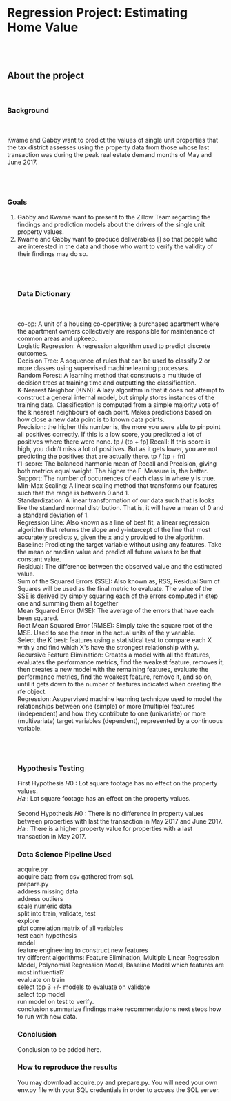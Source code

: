 <h1 style= 'font: chalkduster'> Regression Project: Estimating Home Value </h1><br><br>



<h2> About the project</h2><br>
<h3>Background</h3><br><br>
Kwame and Gabby want to predict the values of single unit properties that the tax district assesses using the property data from those whose last transaction was during the peak real estate demand months of May and June 2017. <br><br><br><br>
<h3>Goals</h3>
<ol>
<li>Gabby and Kwame want to present to the Zillow Team regarding the findings and prediction models about the drivers of the single unit property values.</li>
<li> Kwame and Gabby want to produce deliverables [] so that people who are interested in the data and those who want to verify the validity of their findings may do so.</li><br><br><br>
<h3> Data Dictionary</h3><br><br>
co-op: A unit of a housing co-operative; a purchased apartment where the apartment owners collectively are responsible for maintenance of common areas and upkeep.<br>
Logistic Regression: A regression algorithm used to predict discrete outcomes.<br>
Decision Tree: A sequence of rules that can be used to classify 2 or more classes using supervised machine learning processes.<br>
Random Forest: A learning method that constructs a multitude of decision trees at training time and outputting the classification.<br>
K-Nearest Neighbor (KNN): A lazy algorithm in that it does not attempt to construct a general internal model, but simply stores instances of the training data. Classification is computed from a simple majority vote of the k nearest neighbours of each point. Makes predictions based on how close a new data point is to known data points.<br>
Precision: the higher this number is, the more you were able to pinpoint all positives correctly. If this is a low score, you predicted a lot of positives where there were none. tp / (tp + fp)
Recall: If this score is high, you didn’t miss a lot of positives. But as it gets lower, you are not predicting the positives that are actually there. tp / (tp + fn) <br>
f1-score: The balanced harmonic mean of Recall and Precision, giving both metrics equal weight. The higher the F-Measure is, the better. <br>
Support: The number of occurrences of each class in where y is true. <br>
Min-Max Scaling: A linear scaling method that transforms our features such that the range is between 0 and 1.<br>
Standardization: A linear transformation of our data such that is looks like the standard normal distribution. That is, it will have a mean of 0 and a standard deviation of 1.<br>
Regression Line: Also known as a line of best fit, a linear regression algorithm that returns the slope and y-intercept of the line that most accurately predicts y, given the x and y provided to the algorithm. <br>
Baseline: Predicting the target variable without using any features. Take the mean or median value and predict all future values to be that constant value.<br>
Residual: The difference between the observed value and the estimated value.<br>
Sum of the Squared Errors (SSE): Also known as, RSS, Residual Sum of Squares will be used as the final metric to evaluate. The value of the SSE is derived by simply squaring each of the errors computed in step one and summing them all together<br>
Mean Squared Error (MSE): The average of the errors that have each been squared.<br>
Root Mean Squared Error (RMSE): Simply take the square root of the MSE. Used to see the error in the actual units of the y variable.<br>
Select the K best: features using a statistical test to compare each X with y and find which X's have the strongest relationship with y.<br>
Recursive Feature Elimination: Creates a model with all the features, evaluates the performance metrics, find the weakest feature, removes it, then creates a new model with the remaining features, evaluate the performance metrics, find the weakest feature, remove it, and so on, until it gets down to the number of features indicated when creating the rfe object.<br>
Regression: Asupervised machine learning technique used to model the relationships between one (simple) or more (multiple) features (independent) and how they contribute to one (univariate) or more (multivariate) target variables (dependent), represented by a continuous variable. <br>
<br><br><br>


<h3>Hypothesis Testing </h3>
First Hypothesis 𝐻0 : Lot square footage has no effect on the property values.<br>
𝐻𝑎 : Lot square footage has an effect on the property values.<br><br>
Second Hypothesis
𝐻0 : There is no difference in property values between properties with last the transaction in May 2017 and June 2017.<br>
𝐻𝑎 : There is a higher property value for properties with a last transaction in May 2017. 



<h3>Data Science Pipeline Used</h3>
acquire.py <br>
acquire data from csv gathered from sql. <br>
prepare.py <br>
address missing data <br>
address outliers <br>
scale numeric data <br>
split into train, validate, test <br>
explore <br>
plot correlation matrix of all variables<br>
test each hypothesis<br>
model<br>
feature engineering to construct new features <br>
try different algorithms: Feature Elimination, Multiple Linear Regression Model, Polynomial Regression Model, Baseline Model
which features are most influential?<br>
evaluate on train<br>
select top 3 +/- models to evaluate on validate<br>
select top model<br>
run model on test to verify.<br>
conclusion
summarize findings
make recommendations
next steps
how to run with new data.


<h3>Conclusion</h3>
Conclusion to be added here.



<h3>How to reproduce the results</h3>
You may download acquire.py and prepare.py. You will need your own env.py file with your SQL credentials in order to access the SQL server.
